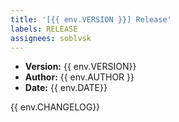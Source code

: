 ```yaml
---
title: '[{{ env.VERSION }}] Release'
labels: RELEASE
assignees: soblvsk
---
```


- **Version:** {{ env.VERSION}}
- **Author:** {{ env.AUTHOR }}
- **Date:** {{ env.DATE}}

{{ env.CHANGELOG}}
